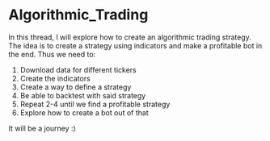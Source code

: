 # Algorithmic_Trading

In this thread, I will explore how to create an algorithmic trading strategy. The idea is to create a strategy using indicators and make a profitable bot in the end.
Thus we need to:
1) Download data for different tickers
2) Create the indicators
3) Create a way to define a strategy
4) Be able to backtest with said strategy
5) Repeat 2-4 until we find a profitable strategy
6) Explore how to create a bot out of that

It will be a journey :)
